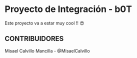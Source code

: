 # Proyecto de Integración - b0T

Este proyecto va a estar muy cool !! 😍

## CONTRIBUIDORES

Misael Calvillo Mancilla - @MisaelCalvillo